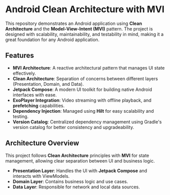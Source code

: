 # Android Clean Architecture with MVI

This repository demonstrates an Android application using **Clean Architecture** and the **Model-View-Intent (MVI)** pattern. The project is designed with scalability, maintainability, and testability in mind, making it a great foundation for any Android application.

## Features

- **MVI Architecture**: A reactive architectural pattern that manages UI state effectively.
- **Clean Architecture**: Separation of concerns between different layers (Presentation, Domain, and Data).
- **Jetpack Compose**: A modern UI toolkit for building native Android interfaces with ease.
- **ExoPlayer Integration**: Video streaming with offline playback, and **prefetching** capabilities.
- **Dependency Injection**: Managed using **Hilt** for easy scalability and testing.
- **Version Catalog**: Centralized dependency management using Gradle's version catalog for better consistency and upgradeability.

## Architecture Overview

This project follows **Clean Architecture** principles with **MVI** for state management, allowing clear separation between UI and business logic.

- **Presentation Layer**: Handles the UI with **Jetpack Compose** and interacts with ViewModels.
- **Domain Layer**: Contains business logic and use cases.
- **Data Layer**: Responsible for network and local data sources.

